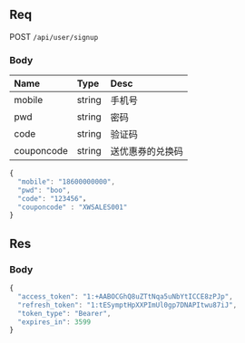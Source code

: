## Req

POST `/api/user/signup`

### Body

| Name   | Type   | Desc   |
|:-------|:-------|:-------|
| mobile | string | 手机号 |
| pwd    | string | 密码   |
| code   | string | 验证码 |
| couponcode   | string | 送优惠券的兑换码 |

```js
{
  "mobile": "18600000000",
  "pwd": "boo",
  "code": "123456"，
  "couponcode" : "XWSALES001"
}
```

## Res
### Body
```js
{
  "access_token": "1:+AABOCGhQ8uZTtNqa5uNbYtICCE8zPJp",
  "refresh_token": "1:tESymptHpXXPImUl0gp7DNAPItwu87iJ",
  "token_type": "Bearer",
  "expires_in": 3599
}
```


